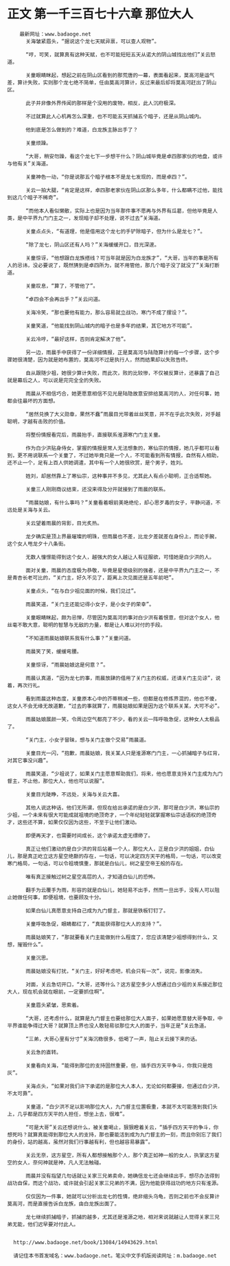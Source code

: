 # 正文 第一千三百七十六章 那位大人
        最新网址：www.badaoge.net
          关海皱紧眉头，“据说这个龙七天赋异禀，可以查人观物”。
      
          “哼，可笑，就算真有这种天赋，也不可能短短五天从诺大的阴山城找出他们”关云怒道。
      
          关童眼睛眯起，想起之前在阴山区看到的那荒唐的一幕，表面看起来，莫高河是运气差，算计失败，实则那个龙七绝不简单，任由莫高河算计，反过来最后却将莫高河赶出了阴山区。
      
          此子并非像外界传闻的那样是个没用的废物，相反，此人沉府极深。
      
          不过就算此人心机再怎么深重，也不可能五天抓捕五个暗子，还是从阴山城内。
      
          他到底是怎么做到的？难道，白龙族主脉出手了？
      
          关童烦躁。
      
          “大哥，稍安勿躁，看这个龙七下一步想干什么？阴山城毕竟是卓四那家伙的地盘，或许与他有关”关海道。
      
          关童神色一动，“你是说那五个暗子根本不是龙七发现的，而是卓四？”。
      
          关云一拍大腿，“肯定是这样，卓四那老家伙在阴山区那么多年，什么都瞒不过他，能找到这几个暗子不稀奇”。
      
          “而他本人看似懒散，实际上也是因为当年那件事不愿再与外界有瓜葛，但他毕竟是人类，是中平界九门门主之一，发现暗子却不处理，说不过去”关海道。
      
          关童点点头，“有道理，他是借用这个龙七的手铲除暗子，但为什么是龙七？”。
      
          “除了龙七，阴山区还有人吗？”关海缓缓开口，目光深邃。
      
          关童惊讶，“他想跟白龙族搭线？可当年就是因为白龙族才”，“大哥，当年的事是所有人的忌讳，没必要说了，既然猜到是卓四所为，就不用管他，那几个暗子没了就没了”关海打断道。
      
          关童叹息，“算了，不管他了”。
      
          “卓四会不会再出手？”关云问道。
      
          关海冷笑，“那也要他有能力，那么容易就立战功，寒门不成了摆设？”。
      
          关童笑道，“他能找到阴山城内的暗子也是多年的结果，其它地方不可能”。
      
          关云冷哼，“最好这样，否则肯定解决了他”。
      
          另一边，雨晨手中获得了一份详细情报，正是莫高河与陆隐算计的每一个步骤，这个步骤她很清楚，因为就是她布置的，莫高河不过是执行人，然而结果却以失败告终。
      
          自从跟随少祖，她很少算计失败，而此次，败的比较惨，不仅被反算计，还暴露了自己就是幕后之人，可以说是完完全全的失败。
      
          雨晨从不相信巧合，她更愿意相信不见光是陆隐故意安排给莫高河的人，对任何事，她都会往最坏的方面想。
      
          “居然兑换了大义勋章，果然不蠢”雨晨目光带着丝丝笑意，并不在乎此次失败，对手越聪明，才越有击败的价值。
      
          将整份情报看完后，雨晨抬手，直接联系淮源寒门门主关童。
      
          作为白少洪贴身侍女，掌握的情报是常人无法想象的，寒仙宗的情报，她几乎都可以看到，更不用说联系一个关童了，不过她毕竟只是一个人，不可能看到所有情报，自然有人相助，还不止一个，足有上百人供她调遣，其中有一个人她很欣赏，是个男子，姓刘。
      
          姓刘，却居然靠上了寒仙宗，这种事并不多见，尤其此人有点小聪明，正合适帮她。
      
          关童三人刚刚商议结束，还没来得及分开就接到了雨晨的联系。
      
          “雨晨姑娘，有什么事吗？”关童看着眼前美艳绝伦，却心思歹毒的女子，平静问道，不远处是关海与关云。
      
          关云望着雨晨的背影，目光炙热。
      
          龙夕确实是顶上界最璀璨的明珠，但雨晨也不差，比龙夕差就差在身份上，而论手腕，这个女人甩龙夕十八条街。
      
          无数人憧憬能得到这个女人，越强大的女人越让人有征服欲，可惜她是白少洪的人。
      
          面对关童，雨晨的态度极为恭敬，毕竟是星使级别的强者，还是中平界九门主之一，不是青杏长老可比的，“关门主，好久不见了，距离上次见面还是五年前吧”。
      
          关童点头，“在与白少祖见面的时候，我们见过”。
      
          雨晨笑道，“关门主还能记得小女子，是小女子的荣幸”。
      
          关童眼睛眯起，颇为忌惮，尽管因为莫高河的事对白少洪有着恨意，但对这个女人，他丝毫不敢大意，聪明的智慧与无敌的力量，都是让人难以对付的手段。
      
          “不知道雨晨姑娘联系我有什么事？”关童问道。
      
          雨晨笑了笑，缓缓弯腰。
      
          关童惊讶，“雨晨姑娘这是何意？”。
      
          雨晨认真道，“因为龙七的事，雨晨放肆的借用了关门主的权威，还请关门主见谅”，说着，再次行礼。
      
          看到雨晨这种态度，关童原本心中的芥蒂稍减一些，但都是在修炼界混的，他也不傻，这女人不会无缘无故道歉，“过去的事就算了，雨晨姑娘如果是因为这个联系关某，大可不必”。
      
          雨晨姑娘展颜一笑，令周边空气都亮了不少，看的关云一阵呼吸急促，这种女人太极品了。
      
          “关门主，小女子冒昧，想与关门主做个交易”雨晨道。
      
          关童目光一闪，“抱歉，雨晨姑娘，我关某人只是淮源寒门门主，一心抓捕暗子与红背，对其它事没兴趣”。
      
          雨晨笑道，“少祖说了，如果关门主愿意帮助我们，将来，他也愿意支持关门主成为九门督主，不止他，那位大人，他也可以说服”。
      
          关童目光陡睁，不远处，关海与关云大喜。
      
          其他人说这种话，他们无所谓，但现在给出承诺的是白少洪，那可是白少洪，寒仙宗的少祖，一个未来有很大可能成就祖境的绝顶奇才，一个年纪轻轻就掌握寒仙宗话语权的绝顶奇才，这些还不算，如果仅仅因为这些，不至于让他们激动。
      
          即便再天才，也需要时间成长，这个承诺太虚无缥缈了。
      
          真正让他们激动的是白少洪的背后站着一个人，那位大人，正是白少洪的姐姐，白仙儿，那是真正屹立这方星空绝巅的存在，一句话，可以决定四方天平的格局，一句话，可以改变寒门格局，一句话，可以令祖境慎重，那就是白仙儿，树之星空帝王般的存在。
      
          唯有真正接触过树之星空高层的人，才知道白仙儿的恐怖。
      
          翻手为云覆手为雨，形容的就是白仙儿，她轻易不出手，然而一旦出手，没有人可以阻止她做任何事，即便祖境，也要顾及十分。
      
          如果白仙儿真愿意支持自己成为九门督主，那就是铁板钉钉了。
      
          关童呼吸急促，眼睛都红了，“真能获得那位大人的支持？”。
      
          雨晨姑娘笑了，“那就要看关门主能做到什么程度了，您应该清楚少祖想得到什么，又想，摧毁什么”。
      
          关童沉思。
      
          雨晨姑娘没有打扰，“关门主，好好考虑吧，机会只有一次”，说完，影像消失。
      
          对面，关云急切开口，“大哥，还等什么？这方星空多少人想通过白少祖的关系接近那位大人，现在机会就在眼前，一定要抓住啊”。
      
          关童眉头紧皱，思索着。
      
          “大哥，还考虑什么，就算是九门督主也要给那位大人面子，如果她愿意替大哥争取，中平界谁能争得过大哥？就算顶上界也没人敢轻易驳那位大人的面子，当年正是”关云急道。
      
          “三弟，大哥心里有分寸”关海沉稳很多，低喝了一声，阻止关云接下来的话。
      
          关云急的直转。
      
          关童看向关海，“能得到那位的支持固然重要，但，插手四方天平争斗，你我只是炮灰”。
      
          关海点头，“如果对我们许下承诺的是那位大人本人，无论如何都要接，但通过白少洪，不太可靠”。
      
          关童道，“白少洪不足以影响那位大人，九门督主位置极重，本就不太可能落到我们头上，几乎都是四方天平的人担任，想坐上去，很难”。
      
          “可是大哥”关云还想说什么，被关童喝止，狠狠瞪着关云，“插手四方天平的争斗，你想死吗？就算真能得到那位大人的支持，那也要能活到成为九门督主的一刻，而且你别忘了我们的身份，站的越高，虽然对我们行事越有利，但也越容易暴露”。
      
          关云无奈，这方星空，所有人都想接触那个人，那个真正如神一般的女人，执掌这方星空的女人，奈何神就是神，凡人无法触碰。
      
          雨晨并没有指望几句话就让关家三兄弟卖命，她确信龙七还会继续出手，想尽办法得到战功自保，而这个战功，或许就会引起关家三兄弟的不满，因为他能获得战功的地方只有淮源。
      
          仅仅因为一件事，她就可以分析出龙七的性情，绝非缩头乌龟，否则之前也不会反算计莫高河，而是直接告诉白龙族，由白龙族出面了。
      
          龙七继续抓捕暗子，抓捕的越多，尤其还是淮源之地，相对来说就越让人觉得关家三兄弟无能，他们迟早要对付此人。
      
      
      http://www.badaoge.net/book/13084/14943629.html
      
      请记住本书首发域名：www.badaoge.net。笔尖中文手机版阅读网址：m.badaoge.net